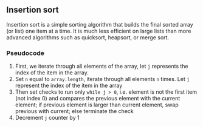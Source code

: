 ## Insertion sort
Insertion sort is a simple sorting algorithm that builds the final sorted array (or list) one item at a time. It is much less efficient on large lists than more advanced algorithms such as quicksort, heapsort, or merge sort.

### Pseudocode
1. First, we iterate through all elements of the array, let `j` represents the index of the item in the array.
1. Set `n` equal to `array.length`, iterate through all elements `n` times. Let `j` represent the index of the item in the array
2. Then set checks to run only `while j > 0`, i.e. element is not the first item (not index 0) and compares the previous element with the current element; if previous element is larger than current element, swap previous with current; else terminate the check
5. Decrement `j` counter by 1
